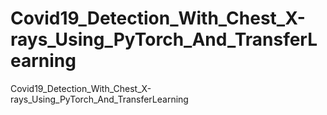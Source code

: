 # Covid19_Detection_With_Chest_X-rays_Using_PyTorch_And_TransferLearning
Covid19_Detection_With_Chest_X-rays_Using_PyTorch_And_TransferLearning
